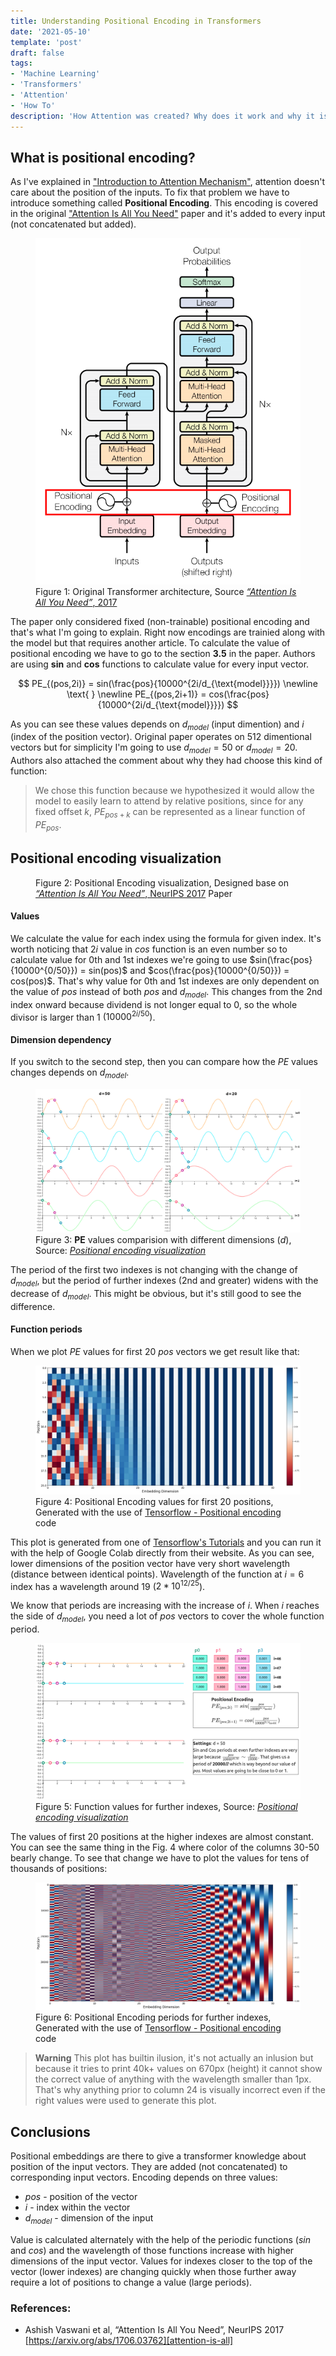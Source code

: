 ```yaml
---
title: Understanding Positional Encoding in Transformers
date: '2021-05-10'
template: 'post'
draft: false
tags:
- 'Machine Learning'
- 'Transformers'
- 'Attention'
- 'How To' 
description: 'How Attention was created? Why does it work and why it is one of the most important things in ML right now?'
---
```


## What is positional encoding?

As I've explained in ["Introduction to Attention Mechanism"](https://erdem.pl/2021/05/introduction-to-attention-mechanism), attention doesn't care about the position of the inputs. To fix that problem we have to introduce something called **Positional Encoding**. This encoding is covered in the original ["Attention Is All You Need"][attention-is-all] paper and it's added to every input (not concatenated but added).

<figure>
    <img src="transformer.png" alt="Transformer architecture" />
    <figcaption>Figure 1: Original Transformer architecture, Source <a href="https://arxiv.org/abs/1706.03762" target="_blank"><i>“Attention Is All You Need”</i>, 2017</a></figcaption>
</figure>

The paper only considered fixed (non-trainable) positional encoding and that's what I'm going to explain. Right now encodings are trainied along with the model but that requires another article. To calculate the value of positional encoding we have to go to the section **3.5** in the paper. Authors are using **sin** and **cos** functions to calculate value for every input vector.

$$
PE_{(pos,2i)} = sin(\frac{pos}{10000^{2i/d_{\text{model}}}})
\newline \text{ }
\newline
PE_{(pos,2i+1)} = cos(\frac{pos}{10000^{2i/d_{\text{model}}}})
$$

As you can see these values depends on $d_{model}$ (input dimention) and $i$ (index of the position vector). Original paper operates on 512 dimentional vectors but for simplicity I'm going to use $d_{model} = 50$ or $d_{model} = 20$. Authors also attached the comment about why they had choose this kind of function:

> We chose this function because we hypothesized it would allow the model to easily learn to attend by relative positions, since for any fixed offset $k$, $PE_{pos+k}$ can be represented as a linear function of $PE_{pos}$.

## Positional encoding visualization

<figure>
    <div class="center-all" id="sin-position-embedding-diagram">
        <sin-position-embedding></sin-position-embedding>
    </div>
    <figcaption>Figure 2: Positional Encoding visualization, Designed base on <a href="https://arxiv.org/abs/1706.03762" target="_blank"><i>“Attention Is All You Need”</i>, NeurIPS 2017</a> Paper</figcaption>
</figure>


#### Values

We calculate the value for each index using the formula for given index. It's worth noticing that $2i$ value in $cos$ function is an even number so to calculate value for 0th and 1st indexes we're going to use $sin(\frac{pos}{10000^{0/50}}) = sin(pos)$ and $cos(\frac{pos}{10000^{0/50}}) = cos(pos)$. That's why value for 0th and 1st indexes are only dependent on the value of $pos$ instead of both $pos$ and $d_{model}$. This changes from the 2nd index onward because dividend is not longer equal to 0, so the whole divisor is larger than 1 $(10000^{2i/50})$.

#### Dimension dependency

If you switch to the second step, then you can compare how the $PE$ values changes depends on $d_{model}$.

<figure>
    <img src="dimension-comparision.png" alt="PE values with different embedding dimension" />
    <figcaption>Figure 3: <b>PE</b> values comparision with different dimensions (<i>d</i>), Source: <a href="https://erdem.pl/2021/05/understanding-positional-encoding-in-transformers#positional-encoding-visualization" target="_blank"><i>Positional encoding visualization</i></a></figcaption>
</figure>

The period of the first two indexes is not changing with the change of $d_{model}$, but the period of further indexes (2nd and greater) widens with the decrease of $d_{model}$. This might be obvious, but it's still good to see the difference.

#### Function periods

When we plot $PE$ values for first 20 $pos$ vectors we get result like that:

<figure>
    <img src="position-values-20.png" alt="Positional encodings for 20 positions" />
    <figcaption>Figure 4: Positional Encoding values for first 20 positions, Generated with the use of <a href="https://www.tensorflow.org/tutorials/text/transformer#positional_encoding" target="_blank">Tensorflow - Positional encoding</a> code</figcaption>
</figure>

This plot is generated from one of [Tensorflow's Tutorials](https://www.tensorflow.org/tutorials/text/transformer) and you can run it with the help of Google Colab directly from their website. As you can see, lower dimensions of the position vector have very short wavelength (distance between identical points). Wavelength of the function at $i = 6$ index has a wavelength around 19 ($2 * 10^{12/25}$).

We know that periods are increasing with the increase of $i$. When $i$ reaches the side of $d_{model}$, you need a lot of $pos$ vectors to cover the whole function period.

<figure>
    <img src="large-indexes.png" alt="Positional encodings values for large indexes" />
    <figcaption>Figure 5: Function values for further indexes, Source: <a href="https://erdem.pl/2021/05/understanding-positional-encoding-in-transformers#positional-encoding-visualization" target="_blank"><i>Positional encoding visualization</i></a></figcaption>
</figure>

The values of first 20 positions at the higher indexes are almost constant. You can see the same thing in the Fig. 4 where color of the columns 30-50 bearly change. To see that change we have to plot the values for tens of thousands of positions:

<figure>
    <img src="position-values-45k.png" alt="Positional encodings for whole period of last index" />
    <figcaption>Figure 6: Positional Encoding periods for further indexes, Generated with the use of <a href="https://www.tensorflow.org/tutorials/text/transformer#positional_encoding" target="_blank">Tensorflow - Positional encoding</a> code</figcaption>
</figure>

> **Warning**
> This plot has builtin ilusion, it's not actually an inlusion but because it tries to print 40k+ values on 670px (height) it cannot show the correct value of anything with the wavelength smaller than 1px. That's why anything prior to column 24 is visually incorrect even if the right values were used to generate this plot.

## Conclusions

Positional embeddings are there to give a transformer knowledge about position of the input vectors. They are added (not concatenated) to corresponding input vectors. Encoding depends on three values:

- $pos$ - position of the vector
- $i$ - index within the vector
- $d_{model}$ - dimension of the input

Value is calculated alternately with the help of the periodic functions ($sin$ and $cos$) and the wavelength of those functions increase with higher dimensions of the input vector. Values for indexes closer to the top of the vector (lower indexes) are changing quickly when those further away require a lot of positions to change a value (large periods).

### References:

- Ashish Vaswani et al, “Attention Is All You Need”, NeurIPS 2017 [https://arxiv.org/abs/1706.03762][attention-is-all]

[attention-is-all]: https://arxiv.org/abs/1706.03762